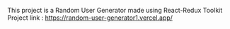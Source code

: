 This project is a Random User Generator made using React-Redux Toolkit Project link : https://random-user-generator1.vercel.app/
